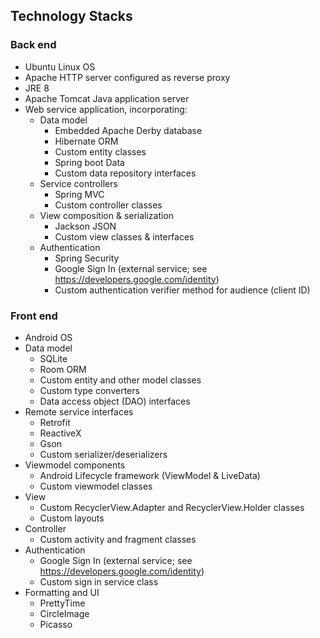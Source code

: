 ## Technology Stacks

### Back end
    
  * Ubuntu Linux OS
  * Apache HTTP server configured as reverse proxy
  * JRE 8
  * Apache Tomcat Java application server
  * Web service application, incorporating:
    * Data model
        * Embedded Apache Derby database
        * Hibernate ORM
        * Custom entity classes
        * Spring boot Data
        * Custom data repository interfaces
    * Service controllers
        * Spring MVC
        * Custom controller classes
    * View composition & serialization
        * Jackson JSON
        * Custom view classes & interfaces
    * Authentication
        * Spring Security
        * Google Sign In (external service; see
          https://developers.google.com/identity)
        * Custom authentication verifier method for audience (client ID)
          
### Front end

  * Android OS
  * Data model
    * SQLite
    * Room ORM
    * Custom entity and other model classes
    * Custom type converters
    * Data access object (DAO) interfaces
  * Remote service interfaces
    * Retrofit
    * ReactiveX
    * Gson
    * Custom serializer/deserializers
  * Viewmodel components
    * Android Lifecycle framework (ViewModel & LiveData)
    * Custom viewmodel classes
  * View
    * Custom RecyclerView.Adapter and RecyclerView.Holder classes
    * Custom layouts
  * Controller
    * Custom activity and fragment classes
  * Authentication 
    * Google Sign In (external service; see https://developers.google.com/identity)
    * Custom sign in service class
  * Formatting and UI
    * PrettyTime
    * CircleImage
    * Picasso       